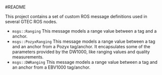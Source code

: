 #README 

This project contains a set of custom ROS message definitions used in several GTEC ROS nodes.

* ```msgs::Ranging``` This message models a range value between a tag and a anchor.
* ```msgs::PozyxRanging``` This message models a range value between a tag and an anchor from a Pozyx tag/anchor. It encapsulates some of the parameters provided by the DW1000, like ranging values and quality measurements.
* ```msgs::DWRanging``` This message models a range value between a tag and an anchor from a EBV1000 tag/anchor.
